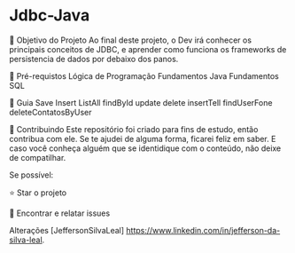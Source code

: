# Jdbc-Java

🎯 Objetivo do Projeto
Ao final deste projeto, o Dev irá conhecer os principais conceitos de JDBC, e aprender como funciona os frameworks de persistencia de dados por debaixo dos panos.

🛑 Pré-requistos
 Lógica de Programação
 Fundamentos Java
 Fundamentos SQL

🚦 Guia
Save
Insert
ListAll
findById
update
delete
insertTell
findUserFone
deleteContatosByUser

🤝 Contribuindo
Este repositório foi criado para fins de estudo, então contribua com ele. Se te ajudei de alguma forma, ficarei feliz em saber. E caso você conheça alguém que se identidique com o conteúdo, não deixe de compatilhar.

Se possível:

⭐️ Star o projeto

🐛 Encontrar e relatar issues

Alterações [JeffersonSilvaLeal] https://www.linkedin.com/in/jefferson-da-silva-leal.
